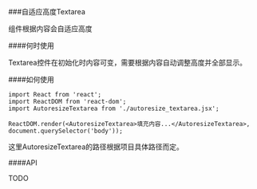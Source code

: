 ###自适应高度Textarea

组件根据内容会自适应高度

####何时使用

Textarea控件在初始化时内容可变，需要根据内容自动调整高度并全部显示。

####如何使用

    import React from 'react';
    import ReactDOM from 'react-dom';
    import AutoresizeTextarea from './autoresize_textarea.jsx';
    
    ReactDOM.render(<AutoresizeTextarea>填充内容...</AutoresizeTextarea>, document.querySelector('body'));
    
    
    
这里AutoresizeTextarea的路径根据项目具体路径而定。

####API

TODO